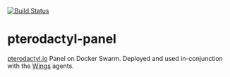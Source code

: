 [![Build Status](https://drone.kiwi-labs.net/api/badges/Diesel-Net/pterodactyl-panel/status.svg)](https://drone.kiwi-labs.net/Diesel-Net/pterodactyl-panel)

# pterodactyl-panel

[pterodactyl.io](https://pterodactyl.io/) Panel on Docker Swarm. Deployed and used in-conjunction with the [Wings](https://github.com/Diesel-Net/pterodactyl-wings) agents.
